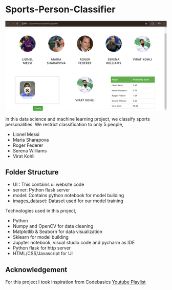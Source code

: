 # Sports-Person-Classifier

![Screenshot Classifier](Screenshot_classsifier.png)


In this data science and machine learning project, we classify sports personalities. We restrict classification to only 5 people,

- Lionel Messi
- Maria Sharapova
- Roger Federer
- Serena Williams
- Virat Kohli

  
## Folder Structure

- UI : This contains ui website code
- server: Python flask server
- model: Contains python notebook for model building
- images_dataset: Dataset used for our model training

Technologies used in this project,

- Python
- Numpy and OpenCV for data cleaning
- Matplotlib & Seaborn for data visualization
- Sklearn for model building
- Jupyter notebook, visual studio code and pycharm as IDE
- Python flask for http server
- HTML/CSS/Javascript for UI

## Acknowledgement

For this project I took inspiration from Codebasics [Youtube Playlist](https://www.youtube.com/playlist?list=PLeo1K3hjS3uvaRHZLl-jLovIjBP14QTXc)

